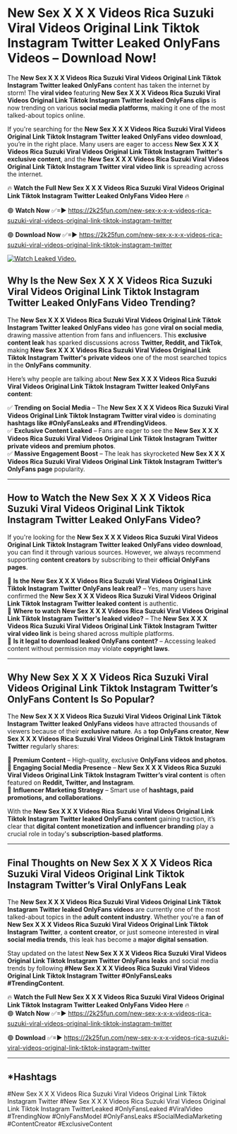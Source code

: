 # New Sex X X X Videos Rica Suzuki Viral Videos Original Link Tiktok Instagram Twitter Leaked OnlyFans Videos – Download Now!

The **New Sex X X X Videos Rica Suzuki Viral Videos Original Link Tiktok Instagram Twitter leaked OnlyFans** content has taken the internet by storm! The **viral video** featuring **New Sex X X X Videos Rica Suzuki Viral Videos Original Link Tiktok Instagram Twitter leaked OnlyFans clips** is now trending on various **social media platforms**, making it one of the most talked-about topics online.  

If you're searching for the **New Sex X X X Videos Rica Suzuki Viral Videos Original Link Tiktok Instagram Twitter leaked OnlyFans video download**, you’re in the right place. Many users are eager to access **New Sex X X X Videos Rica Suzuki Viral Videos Original Link Tiktok Instagram Twitter's exclusive content**, and the **New Sex X X X Videos Rica Suzuki Viral Videos Original Link Tiktok Instagram Twitter viral video link** is spreading across the internet.  

🔥 **Watch the Full New Sex X X X Videos Rica Suzuki Viral Videos Original Link Tiktok Instagram Twitter Leaked OnlyFans Video Here** 🔥  

🟢 **Watch Now** ✅=► https://2k25fun.com/new-sex-x-x-x-videos-rica-suzuki-viral-videos-original-link-tiktok-instagram-twitter

🟢 **Download Now** ✅=► https://2k25fun.com/new-sex-x-x-x-videos-rica-suzuki-viral-videos-original-link-tiktok-instagram-twitter

[![Watch Leaked Video.](https://miro.medium.com/v2/resize:fit:828/format:webp/1*cilzJN44JGOrTw9NJCrNHA.gif "Watch Leaked Video")](https://2k25fun.com/new-sex-x-x-x-videos-rica-suzuki-viral-videos-original-link-tiktok-instagram-twitter)

## **Why Is the New Sex X X X Videos Rica Suzuki Viral Videos Original Link Tiktok Instagram Twitter Leaked OnlyFans Video Trending?**  

The **New Sex X X X Videos Rica Suzuki Viral Videos Original Link Tiktok Instagram Twitter leaked OnlyFans video** has gone **viral on social media**, drawing massive attention from fans and influencers. This **exclusive content leak** has sparked discussions across **Twitter, Reddit, and TikTok**, making **New Sex X X X Videos Rica Suzuki Viral Videos Original Link Tiktok Instagram Twitter's private videos** one of the most searched topics in the **OnlyFans community**.  

Here’s why people are talking about **New Sex X X X Videos Rica Suzuki Viral Videos Original Link Tiktok Instagram Twitter leaked OnlyFans content**:  

✅ **Trending on Social Media** – The **New Sex X X X Videos Rica Suzuki Viral Videos Original Link Tiktok Instagram Twitter viral video** is dominating **hashtags like #OnlyFansLeaks and #TrendingVideos**.  
✅ **Exclusive Content Leaked** – Fans are eager to see the **New Sex X X X Videos Rica Suzuki Viral Videos Original Link Tiktok Instagram Twitter private videos and premium photos**.  
✅ **Massive Engagement Boost** – The leak has skyrocketed **New Sex X X X Videos Rica Suzuki Viral Videos Original Link Tiktok Instagram Twitter’s OnlyFans page** popularity.  

---

## **How to Watch the New Sex X X X Videos Rica Suzuki Viral Videos Original Link Tiktok Instagram Twitter Leaked OnlyFans Video?**  

If you're looking for the **New Sex X X X Videos Rica Suzuki Viral Videos Original Link Tiktok Instagram Twitter leaked OnlyFans video download**, you can find it through various sources. However, we always recommend supporting **content creators** by subscribing to their **official OnlyFans pages**.  

🔹 **Is the New Sex X X X Videos Rica Suzuki Viral Videos Original Link Tiktok Instagram Twitter OnlyFans leak real?** – Yes, many users have confirmed the **New Sex X X X Videos Rica Suzuki Viral Videos Original Link Tiktok Instagram Twitter leaked content** is authentic.  
🔹 **Where to watch New Sex X X X Videos Rica Suzuki Viral Videos Original Link Tiktok Instagram Twitter's leaked video?** – The **New Sex X X X Videos Rica Suzuki Viral Videos Original Link Tiktok Instagram Twitter viral video link** is being shared across multiple platforms.  
🔹 **Is it legal to download leaked OnlyFans content?** – Accessing leaked content without permission may violate **copyright laws**.  

---

## **Why New Sex X X X Videos Rica Suzuki Viral Videos Original Link Tiktok Instagram Twitter’s OnlyFans Content Is So Popular?**  

The **New Sex X X X Videos Rica Suzuki Viral Videos Original Link Tiktok Instagram Twitter leaked OnlyFans videos** have attracted thousands of viewers because of their **exclusive nature**. As a **top OnlyFans creator**, **New Sex X X X Videos Rica Suzuki Viral Videos Original Link Tiktok Instagram Twitter** regularly shares:  

📌 **Premium Content** – High-quality, exclusive **OnlyFans videos and photos**.  
📌 **Engaging Social Media Presence** – **New Sex X X X Videos Rica Suzuki Viral Videos Original Link Tiktok Instagram Twitter’s viral content** is often featured on **Reddit, Twitter, and Instagram**.  
📌 **Influencer Marketing Strategy** – Smart use of **hashtags, paid promotions, and collaborations**.  

With the **New Sex X X X Videos Rica Suzuki Viral Videos Original Link Tiktok Instagram Twitter leaked OnlyFans content** gaining traction, it’s clear that **digital content monetization and influencer branding** play a crucial role in today's **subscription-based platforms**.  

---

## **Final Thoughts on New Sex X X X Videos Rica Suzuki Viral Videos Original Link Tiktok Instagram Twitter’s Viral OnlyFans Leak**  

The **New Sex X X X Videos Rica Suzuki Viral Videos Original Link Tiktok Instagram Twitter leaked OnlyFans videos** are currently one of the most talked-about topics in the **adult content industry**. Whether you're a **fan of New Sex X X X Videos Rica Suzuki Viral Videos Original Link Tiktok Instagram Twitter**, a **content creator**, or just someone interested in **viral social media trends**, this leak has become a **major digital sensation**.  

Stay updated on the latest **New Sex X X X Videos Rica Suzuki Viral Videos Original Link Tiktok Instagram Twitter OnlyFans leaks** and social media trends by following **#New Sex X X X Videos Rica Suzuki Viral Videos Original Link Tiktok Instagram Twitter #OnlyFansLeaks #TrendingContent**.  

🔥 **Watch the Full New Sex X X X Videos Rica Suzuki Viral Videos Original Link Tiktok Instagram Twitter Leaked OnlyFans Video Here** 🔥  
🟢 **Watch Now** ✅=► https://2k25fun.com/new-sex-x-x-x-videos-rica-suzuki-viral-videos-original-link-tiktok-instagram-twitter

🟢 **Download** ✅=► https://2k25fun.com/new-sex-x-x-x-videos-rica-suzuki-viral-videos-original-link-tiktok-instagram-twitter

---

## *Hashtags
#New Sex X X X Videos Rica Suzuki Viral Videos Original Link Tiktok Instagram Twitter #New Sex X X X Videos Rica Suzuki Viral Videos Original Link Tiktok Instagram TwitterLeaked #OnlyFansLeaked #ViralVideo #TrendingNow #OnlyFansModel #OnlyFansLeaks #SocialMediaMarketing #ContentCreator #ExclusiveContent  